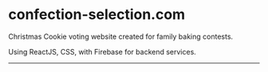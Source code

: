 # confection-selection.com

Christmas Cookie voting website created for family baking contests.

Using ReactJS, CSS, with Firebase for backend services.

----------------
